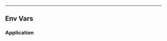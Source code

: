 <!-- Space: Projects -->
<!-- Parent: ZshRust -->
<!-- Title: EnvVars Project -->
<!-- Label: Project -->
<!-- Label: Project -->
<!-- Label: EnvVars -->
<!-- Include: disclaimer.md -->
<!-- Include: ac:toc -->

---

## Env Vars

### Application
